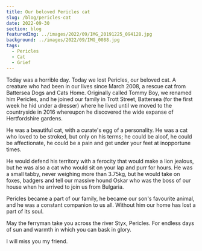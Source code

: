 ```yaml
---
title: Our beloved Pericles cat
slug: /blog/pericles-cat
date: 2022-09-30
section: blog
featuredImg: ../images/2022/09/IMG_20191225_094128.jpg
background: ../images/2022/09/IMG_0088.jpg
tags:
  - Pericles
  - Cat
  - Grief
---
```

Today was a horrible day. Today we lost Pericles, our beloved cat. A creature who had been in our lives 
since March 2008, a rescue cat from Battersea Dogs and Cats Home. Originally called Tommy Boy, we renamed 
him Pericles, and he joined our family in Trott Street, Battersea (for the first week he hid under a dresser) where he lived until we moved to the countryside in
2016 whereupon he discovered the wide expanse of Hertfordshire gardens. 

He was a beautiful cat, with a curate's egg of a personality. He was a cat who loved to be stroked, but only on his terms; he could be aloof, he could be 
affectionate, he could be a pain and get under your feet at inopportune times. 

He would defend his territory with a ferocity that would make a lion jealous, but he was also a cat who would
sit on your lap and purr for hours. He was a small tabby, never weighing more than 3.75kg, but he would take on foxes, badgers 
and tell our massive hound Oskar who was the boss of our house when he arrived to join us from Bulgaria. 

Pericles became a part of our family, he became our son's favourite animal, and he was a constant companion to us all. Without him
our home has lost a part of its soul. 

May the ferryman take you across the river Styx, Pericles. For endless days of sun and warmth in which you can bask in glory.

I will miss you my friend. 
